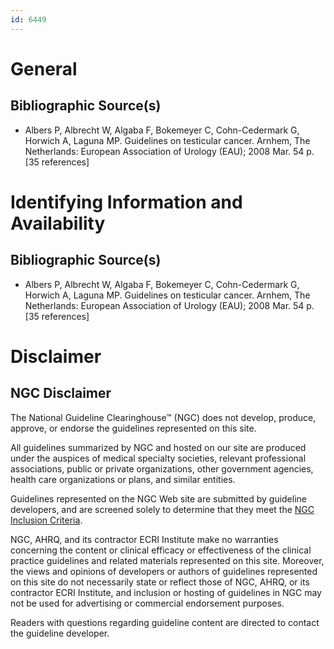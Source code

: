 ```yaml
---
id: 6449
---
```


# General

## Bibliographic Source(s)

- Albers P, Albrecht W, Algaba F, Bokemeyer C, Cohn-Cedermark G, Horwich A, Laguna MP. Guidelines on testicular cancer. Arnhem, The Netherlands: European Association of Urology (EAU); 2008 Mar. 54 p. [35 references]

# Identifying Information and Availability

## Bibliographic Source(s)

- Albers P, Albrecht W, Algaba F, Bokemeyer C, Cohn-Cedermark G, Horwich A, Laguna MP. Guidelines on testicular cancer. Arnhem, The Netherlands: European Association of Urology (EAU); 2008 Mar. 54 p. [35 references]

# Disclaimer

## NGC Disclaimer

The National Guideline Clearinghouse™ (NGC) does not develop, produce, approve, or endorse the guidelines represented on this site.

All guidelines summarized by NGC and hosted on our site are produced under the auspices of medical specialty societies, relevant professional associations, public or private organizations, other government agencies, health care organizations or plans, and similar entities.

Guidelines represented on the NGC Web site are submitted by guideline developers, and are screened solely to determine that they meet the [NGC Inclusion Criteria](/help-and-about/summaries/inclusion-criteria).

NGC, AHRQ, and its contractor ECRI Institute make no warranties concerning the content or clinical efficacy or effectiveness of the clinical practice guidelines and related materials represented on this site. Moreover, the views and opinions of developers or authors of guidelines represented on this site do not necessarily state or reflect those of NGC, AHRQ, or its contractor ECRI Institute, and inclusion or hosting of guidelines in NGC may not be used for advertising or commercial endorsement purposes.

Readers with questions regarding guideline content are directed to contact the guideline developer.

